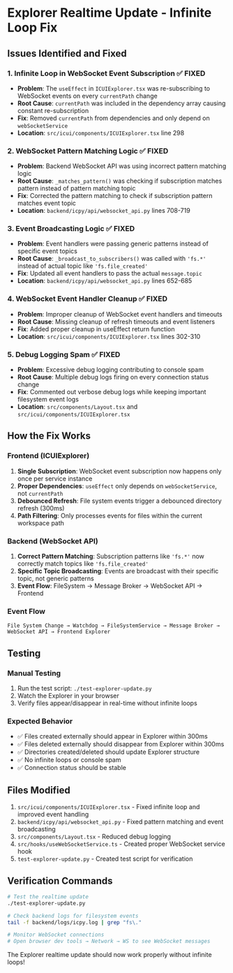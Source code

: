# Explorer Realtime Update - Infinite Loop Fix

## Issues Identified and Fixed

### 1. **Infinite Loop in WebSocket Event Subscription** ✅ FIXED
- **Problem**: The `useEffect` in `ICUIExplorer.tsx` was re-subscribing to WebSocket events on every `currentPath` change
- **Root Cause**: `currentPath` was included in the dependency array causing constant re-subscription
- **Fix**: Removed `currentPath` from dependencies and only depend on `webSocketService`
- **Location**: `src/icui/components/ICUIExplorer.tsx` line 298

### 2. **WebSocket Pattern Matching Logic** ✅ FIXED
- **Problem**: Backend WebSocket API was using incorrect pattern matching logic
- **Root Cause**: `_matches_pattern()` was checking if subscription matches pattern instead of pattern matching topic
- **Fix**: Corrected the pattern matching to check if subscription pattern matches event topic
- **Location**: `backend/icpy/api/websocket_api.py` lines 708-719

### 3. **Event Broadcasting Logic** ✅ FIXED
- **Problem**: Event handlers were passing generic patterns instead of specific event topics
- **Root Cause**: `_broadcast_to_subscribers()` was called with `'fs.*'` instead of actual topic like `'fs.file_created'`
- **Fix**: Updated all event handlers to pass the actual `message.topic`
- **Location**: `backend/icpy/api/websocket_api.py` lines 652-685

### 4. **WebSocket Event Handler Cleanup** ✅ FIXED
- **Problem**: Improper cleanup of WebSocket event handlers and timeouts
- **Root Cause**: Missing cleanup of refresh timeouts and event listeners
- **Fix**: Added proper cleanup in useEffect return function
- **Location**: `src/icui/components/ICUIExplorer.tsx` lines 302-310

### 5. **Debug Logging Spam** ✅ FIXED
- **Problem**: Excessive debug logging contributing to console spam
- **Root Cause**: Multiple debug logs firing on every connection status change
- **Fix**: Commented out verbose debug logs while keeping important filesystem event logs
- **Location**: `src/components/Layout.tsx` and `src/icui/components/ICUIExplorer.tsx`

## How the Fix Works

### Frontend (ICUIExplorer)
1. **Single Subscription**: WebSocket event subscription now happens only once per service instance
2. **Proper Dependencies**: `useEffect` only depends on `webSocketService`, not `currentPath`
3. **Debounced Refresh**: File system events trigger a debounced directory refresh (300ms)
4. **Path Filtering**: Only processes events for files within the current workspace path

### Backend (WebSocket API)
1. **Correct Pattern Matching**: Subscription patterns like `'fs.*'` now correctly match topics like `'fs.file_created'`
2. **Specific Topic Broadcasting**: Events are broadcast with their specific topic, not generic patterns
3. **Event Flow**: FileSystem → Message Broker → WebSocket API → Frontend

### Event Flow
```
File System Change → Watchdog → FileSystemService → Message Broker → WebSocket API → Frontend Explorer
```

## Testing

### Manual Testing
1. Run the test script: `./test-explorer-update.py`
2. Watch the Explorer in your browser
3. Verify files appear/disappear in real-time without infinite loops

### Expected Behavior
- ✅ Files created externally should appear in Explorer within 300ms
- ✅ Files deleted externally should disappear from Explorer within 300ms
- ✅ Directories created/deleted should update Explorer structure
- ✅ No infinite loops or console spam
- ✅ Connection status should be stable

## Files Modified
1. `src/icui/components/ICUIExplorer.tsx` - Fixed infinite loop and improved event handling
2. `backend/icpy/api/websocket_api.py` - Fixed pattern matching and event broadcasting
3. `src/components/Layout.tsx` - Reduced debug logging
4. `src/hooks/useWebSocketService.ts` - Created proper WebSocket service hook
5. `test-explorer-update.py` - Created test script for verification

## Verification Commands
```bash
# Test the realtime update
./test-explorer-update.py

# Check backend logs for filesystem events
tail -f backend/logs/icpy.log | grep "fs\."

# Monitor WebSocket connections
# Open browser dev tools → Network → WS to see WebSocket messages
```

The Explorer realtime update should now work properly without infinite loops! 